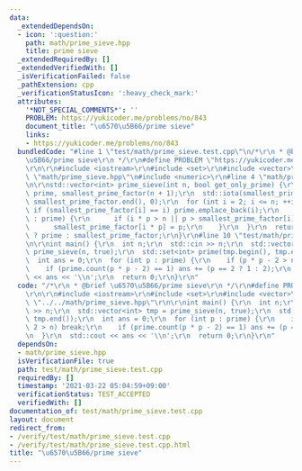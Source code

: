 ```yaml
---
data:
  _extendedDependsOn:
  - icon: ':question:'
    path: math/prime_sieve.hpp
    title: prime sieve
  _extendedRequiredBy: []
  _extendedVerifiedWith: []
  _isVerificationFailed: false
  _pathExtension: cpp
  _verificationStatusIcon: ':heavy_check_mark:'
  attributes:
    '*NOT_SPECIAL_COMMENTS*': ''
    PROBLEM: https://yukicoder.me/problems/no/843
    document_title: "\u6570\u5B66/prime sieve"
    links:
    - https://yukicoder.me/problems/no/843
  bundledCode: "#line 1 \"test/math/prime_sieve.test.cpp\"\n/*\r\n * @brief \u6570\
    \u5B66/prime sieve\r\n */\r\n#define PROBLEM \"https://yukicoder.me/problems/no/843\"\
    \r\n\r\n#include <iostream>\r\n#include <set>\r\n#include <vector>\r\n#line 2\
    \ \"math/prime_sieve.hpp\"\n#include <numeric>\r\n#line 4 \"math/prime_sieve.hpp\"\
    \n\r\nstd::vector<int> prime_sieve(int n, bool get_only_prime) {\r\n  std::vector<int>\
    \ prime, smallest_prime_factor(n + 1);\r\n  std::iota(smallest_prime_factor.begin(),\
    \ smallest_prime_factor.end(), 0);\r\n  for (int i = 2; i <= n; ++i) {\r\n   \
    \ if (smallest_prime_factor[i] == i) prime.emplace_back(i);\r\n    for (int p\
    \ : prime) {\r\n      if (i * p > n || p > smallest_prime_factor[i]) break;\r\n\
    \      smallest_prime_factor[i * p] = p;\r\n    }\r\n  }\r\n  return get_only_prime\
    \ ? prime : smallest_prime_factor;\r\n}\r\n#line 10 \"test/math/prime_sieve.test.cpp\"\
    \n\r\nint main() {\r\n  int n;\r\n  std::cin >> n;\r\n  std::vector<int> tmp =\
    \ prime_sieve(n, true);\r\n  std::set<int> prime(tmp.begin(), tmp.end());\r\n\
    \  int ans = 0;\r\n  for (int p : prime) {\r\n    if (p * p - 2 > n) break;\r\n\
    \    if (prime.count(p * p - 2) == 1) ans += (p == 2 ? 1 : 2);\r\n  }\r\n  std::cout\
    \ << ans << '\\n';\r\n  return 0;\r\n}\r\n"
  code: "/*\r\n * @brief \u6570\u5B66/prime sieve\r\n */\r\n#define PROBLEM \"https://yukicoder.me/problems/no/843\"\
    \r\n\r\n#include <iostream>\r\n#include <set>\r\n#include <vector>\r\n#include\
    \ \"../../math/prime_sieve.hpp\"\r\n\r\nint main() {\r\n  int n;\r\n  std::cin\
    \ >> n;\r\n  std::vector<int> tmp = prime_sieve(n, true);\r\n  std::set<int> prime(tmp.begin(),\
    \ tmp.end());\r\n  int ans = 0;\r\n  for (int p : prime) {\r\n    if (p * p -\
    \ 2 > n) break;\r\n    if (prime.count(p * p - 2) == 1) ans += (p == 2 ? 1 : 2);\r\
    \n  }\r\n  std::cout << ans << '\\n';\r\n  return 0;\r\n}\r\n"
  dependsOn:
  - math/prime_sieve.hpp
  isVerificationFile: true
  path: test/math/prime_sieve.test.cpp
  requiredBy: []
  timestamp: '2021-03-22 05:04:59+09:00'
  verificationStatus: TEST_ACCEPTED
  verifiedWith: []
documentation_of: test/math/prime_sieve.test.cpp
layout: document
redirect_from:
- /verify/test/math/prime_sieve.test.cpp
- /verify/test/math/prime_sieve.test.cpp.html
title: "\u6570\u5B66/prime sieve"
---
```

